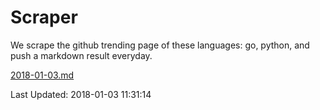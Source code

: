 # Scraper

We scrape the github trending page of these languages: go, python, and push a markdown result everyday.

[2018-01-03.md](https://github.com/borays/Scraper/blob/master/2018-01-03.md)

Last Updated: 2018-01-03 11:31:14